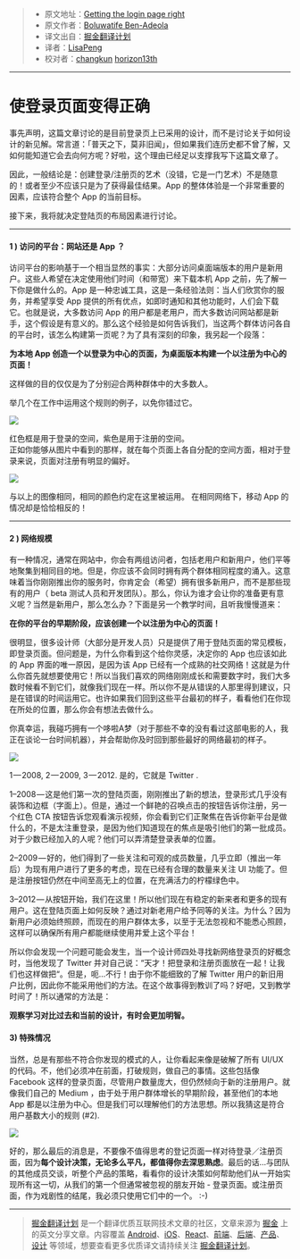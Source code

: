 > * 原文地址：[Getting the login page right](https://blog.prototypr.io/getting-the-login-page-right-d1ce6015235e)
> * 原文作者：[Boluwatife Ben-Adeola](https://blog.prototypr.io/@tife1379)
> * 译文出自：[掘金翻译计划](https://github.com/xitu/gold-miner)
> * 译者：[LisaPeng](https://github.com/LisaPeng)
> * 校对者：[changkun](https://github.com/changkun)  [horizon13th](https://github.com/horizon13th)

---

# 使登录页面变得正确

事先声明，这篇文章讨论的是目前登录页上已采用的设计，而不是讨论关于如何设计的新见解。常言道：「普天之下，莫非旧闻」，但如果我们连历史都不曾了解，又如何能知道它会去向何方呢？好啦，这个理由已经足以支撑我写下这篇文章了。 

因此，一般结论是：创建登录/注册页的艺术（没错，它是一门艺术）不是随意的！或者至少不应该只是为了获得最佳结果。App 的整体体验是一个非常重要的因素，应该符合整个 App 的当前目标。

接下来，我将就决定登陆页的布局因素进行讨论。

---

#### 1 ) 访问的平台：网站还是 App ？

访问平台的影响基于一个相当显然的事实：大部分访问桌面端版本的用户是新用户。这些人希望在决定使用他们时间（和带宽）来下载本机 App 之前，先了解一下你是做什么的。App 是一种忠诚工具，这是一条经验法则：当人们欣赏你的服务，并希望享受 App 提供的所有优点，如即时通知和其他功能时，人们会下载它。也就是说，大多数访问 App 的用户都是老用户，而大多数访问网站都是新手，这个假设是有意义的。那么这个经验是如何告诉我们，当这两个群体访问各自的平台时，该怎么构建第一页呢？为了具有深刻的印象，我另起一个段落：

**为本地 App 创造一个以登录为中心的页面，为桌面版本构建一个以注册为中心的页面！**

这样做的目的仅仅是为了分别迎合两种群体中的大多数人。

举几个在工作中运用这个规则的例子，以免你错过它。

![](https://cdn-images-1.medium.com/max/800/1*nn_BIbwZADDqOlArc2CLng.jpeg)

红色框是用于登录的空间，紫色是用于注册的空间。    
正如你能够从图片中看到的那样，就在每个页面上各自分配的空间方面，相对于登录来说，页面对注册有明显的偏好。

![](https://cdn-images-1.medium.com/max/800/1*8K4YHt_wyGNABzjefVF5Rw.jpeg)

与以上的图像相同，相同的颜色约定在这里被运用。
在相同网络下，移动 App 的情况却是恰恰相反的！

---

#### 2 ) 网络规模

有一种情况，通常在网站中，你会有两组访问者，包括老用户和新用户，他们平等地聚集到相同目的地。但是，你应该不会同时拥有两个群体相同程度的涌入。这意味着当你刚刚推出你的服务时，你肯定会（希望）拥有很多新用户，而不是那些现有的用户（ beta 测试人员和开发团队）。那么，你认为谁才会让你的准备更有意义呢？当然是新用户，那么怎么办？下面是另一个教学时间，且听我慢慢道来：

**在你的平台的早期阶段，应该创建一个以注册为中心的页面！**

很明显，很多设计师（大部分是开发人员）只是提供了用于登陆页面的常见模板，即登录页面。但问题是，为什么你看到这个给你灵感，决定你的 App 也应该如此的 App 界面的唯一原因，是因为该 App 已经有一个成熟的社交网络！这就是为什么你首先就想要使用它！所以当我们喜欢的网络刚刚成长和需要数字时，我们大多数时候看不到它们，就像我们现在一样。所以你不是从错误的人那里得到建议，只是在错误的时间运用它。也许如果我们回到这些平台最初的样子，看看他们在你现在所处的位置，那么你会有想法去做什么。

你真幸运，我碰巧拥有一个哆啦A梦（对于那些不幸的没有看过这部电影的人，我正在谈论一台时间机器），并会帮助你及时回到那些最好的网络最初的样子。

![](https://cdn-images-1.medium.com/max/800/1*R9ObciULy-F55BSWXQibcA.jpeg)

1 — 2008, 2 — 2009, 3 — 2012.
是的，它就是 Twitter .

1–2008 — 这是他们第一次的登陆页面，刚刚推出了新的想法，登录形式几乎没有装饰和边框（字面上）。但是，通过一个鲜艳的召唤点击的按钮告诉你注册，另一个红色 CTA 按钮告诉您观看演示视频，你会看到它们正聚焦在告诉你新平台是做什么的，不是太注重登录，是因为他们知道现在的焦点是吸引他们的第一批成员。对于少数已经加入的人呢？他们可以弄清楚登录表单的位置。

2–2009 — 好的，他们得到了一些关注和可观的成员数量，几乎立即（推出一年后）为现有用户进行了更多的考虑，现在已经有合理的数量来关注 UI 功能了。但是注册按钮仍然在中间至高无上的位置，在充满活力的柠檬绿色中。

3–2012 — 从按钮开始，我们在这里！所以他们现在有稳定的新来者和更多的现有用户。这在登陆页面上如何反映？通过对新老用户给予同等的关注。为什么？因为新用户必须始终照顾，而现在的用户群体太多，以至于无法忽视和不能悉心照顾，这样可以确保所有用户都能继续使用并爱上这个平台！

所以你会发现一个问题可能会发生，当一个设计师四处寻找新网络登录页的好概念时，当他发现了 Twitter 并对自己说：“天才！把登录和注册页面放在一起！让我们也这样做把“。但是，呃...不行！由于你不能细致的了解 Twitter 用户的新旧用户比例，因此你不能采用他们的方法。在这个故事得到教训了吗？好吧，又到教学时间了！所以通常的方法是：

**观察学习对比过去和当前的设计，有时会更加明智。**

#### 3) 特殊情况

当然，总是有那些不符合你发现的模式的人，让你看起来像是破解了所有 UI/UX 的代码。不，他们必须冲在前面，打破规则，做自己的事情。这些包括像 Facebook 这样的登录页面，尽管用户数量庞大，但仍然倾向于新的注册用户。就像我们自己的 Medium ，由于处于用户群体增长的早期阶段，甚至他们的本地 App 都是以注册为中心。但是我们可以理解他们的方法思想。所以我猜这是符合用户基数大小的规则 (#2).

![](https://cdn-images-1.medium.com/max/800/1*pWuQJ8ix9kVgENNHt3VKqw.png)

好的，那么最后的消息是，不要像不值得思考的登记页面一样对待登录／注册页面，因为**每个设计决策，无论多么平凡，都值得你去深思熟虑**。最后的话...与团队的其他成员交谈，听整个产品的策略，看看你的设计决策如何帮助他们从一开始实现所有这一切，从我们的第一个但通常被忽视的朋友开始 - 登录页面。或注册页面，作为戏剧性的结尾，我必须只使用它们中的一个。 :-)

---

> [掘金翻译计划](https://github.com/xitu/gold-miner) 是一个翻译优质互联网技术文章的社区，文章来源为 [掘金](https://juejin.im) 上的英文分享文章。内容覆盖 [Android](https://github.com/xitu/gold-miner#android)、[iOS](https://github.com/xitu/gold-miner#ios)、[React](https://github.com/xitu/gold-miner#react)、[前端](https://github.com/xitu/gold-miner#前端)、[后端](https://github.com/xitu/gold-miner#后端)、[产品](https://github.com/xitu/gold-miner#产品)、[设计](https://github.com/xitu/gold-miner#设计) 等领域，想要查看更多优质译文请持续关注 [掘金翻译计划](https://github.com/xitu/gold-miner)。
